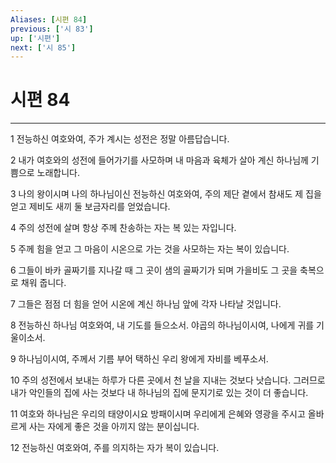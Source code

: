 ```yaml
---
Aliases: [시편 84]
previous: ['시 83']
up: ['시편']
next: ['시 85']
---
```

# 시편 84

***


1 전능하신 여호와여, 주가 계시는 성전은 정말 아름답습니다. 

2 내가 여호와의 성전에 들어가기를 사모하며 내 마음과 육체가 살아 계신 하나님께 기쁨으로 노래합니다. 

3 나의 왕이시며 나의 하나님이신 전능하신 여호와여, 주의 제단 곁에서 참새도 제 집을 얻고 제비도 새끼 둘 보금자리를 얻었습니다. 

4 주의 성전에 살며 항상 주께 찬송하는 자는 복 있는 자입니다. 

5 주께 힘을 얻고 그 마음이 시온으로 가는 것을 사모하는 자는 복이 있습니다. 

6 그들이 바카 골짜기를 지나갈 때 그 곳이 샘의 골짜기가 되며 가을비도 그 곳을 축복으로 채워 줍니다. 

7 그들은 점점 더 힘을 얻어 시온에 계신 하나님 앞에 각자 나타날 것입니다. 

8 전능하신 하나님 여호와여, 내 기도를 들으소서. 야곱의 하나님이시여, 나에게 귀를 기울이소서. 

9 하나님이시여, 주께서 기름 부어 택하신 우리 왕에게 자비를 베푸소서. 

10 주의 성전에서 보내는 하루가 다른 곳에서 천 날을 지내는 것보다 낫습니다. 그러므로 내가 악인들의 집에 사는 것보다 내 하나님의 집에 문지기로 있는 것이 더 좋습니다. 

11 여호와 하나님은 우리의 태양이시요 방패이시며 우리에게 은혜와 영광을 주시고 올바르게 사는 자에게 좋은 것을 아끼지 않는 분이십니다. 

12 전능하신 여호와여, 주를 의지하는 자가 복이 있습니다.
